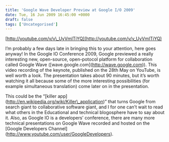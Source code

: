 ```yaml
---
title: 'Google Wave Developer Preview at Google I/O 2009'
date: Tue, 16 Jun 2009 16:45:00 +0000
draft: false
tags: ['Uncategorised']
---
```


[http://youtube.com/v/v\_UyVmITiYQ](http://youtube.com/v/v_UyVmITiYQ)

I’m probably a few days late in bringing this to your attention, here goes anyway! In the Google IO Conference 2009, Google previewed a really interesting new, open-source, open-potocol platform for collaboration called Google Wave (\[wave.google.com\](http://wave.google.com)). This video recording of the keynote, published on the 28th May on YouTube, is well worth a look. The presentation takes about 90 minutes, but it’s worth watching it all because some of the more interesting possibilities (for example simultaneous translation) come later on in the presentation.

This could be the “\[killer app\](http://en.wikipedia.org/wiki/Killer\_application)” that turns Google from search giant to collaborative software giant, and I for one can’t wait to read what others in the Educational and technical blogosphere have to say about it. Also, as Google IO is a developers’ conference, there are many more technical presentations on Google Wave recorded and hosted on the \[Google Developers Channel\](http://www.youtube.com/user/GoogleDevelopers).